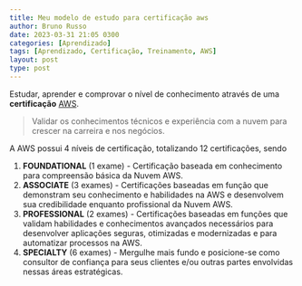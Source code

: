 ```yaml
---
title: Meu modelo de estudo para certificação aws
author: Bruno Russo
date: 2023-03-31 21:05 0300
categories: [Aprendizado]
tags: [Aprendizado, Certificação, Treinamento, AWS]
layout: post
type: post
---
```


Estudar, aprender e comprovar o nível de conhecimento através de uma **certificação** [AWS](https://aws.amazon.com/pt/certification/).

> Validar os conhecimentos técnicos e experiência com a nuvem para crescer na carreira e nos negócios.

A AWS possui 4 níveis de certificação, totalizando 12 certificações, sendo

1. **FOUNDATIONAL** (1 exame) - Certificação baseada em conhecimento para compreensão básica da Nuvem AWS.
2. **ASSOCIATE** (3 exames) - Certificações baseadas em função que demonstram seu conhecimento e habilidades na AWS e desenvolvem sua credibilidade enquanto profissional da Nuvem AWS.
3. **PROFESSIONAL** (2 exames) - Certificações baseadas em funções que validam habilidades e conhecimentos avançados necessários para desenvolver aplicações seguras, otimizadas e modernizadas e para automatizar processos na AWS.
4. **SPECIALTY** (6 exames) - Mergulhe mais fundo e posicione-se como consultor de confiança para seus clientes e/ou outras partes envolvidas nessas áreas estratégicas.

